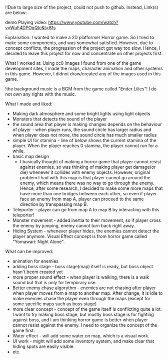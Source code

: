 !!Due to large size of the project, could not push to github. Instead, Link(s) are below:

demo Playing video:
https://www.youtube.com/watch?v=WuF4DPOqQtc&t=81s

Explanation:
I wanted to make a 2D platformer Horror game. So I tried to make some components, and was somewhat satisfied.
However, due to concept conflicts, the progression of the project got way too slow. 
Hence, I decided to leave this project for now and concentrate on other projects first.

What I worked at:
Using cc0 images I found from one of the game development sites, I made the maps, character animation and other systems in this game. However, I didnot draw/created any of the images used in this game.

!the background music is a BGM from the game called "Ender Lilies"! I do not own any rights with the music.

What I made and liked:
- Making dark atmosphere and some bright lights using light objects
- Monsters that detects the sound of the player
- the sound area that player is making changes depends on the behaviour of player - when player runs, the sound circle has larger radius and when player does not move, the sound circle has much smaller radius
- simple UI for stamina - line of below shows the current stamina of the player. When the player reaches 0 stamina, the player cannot run for a while.
- basic map design
    - I basically thought of making a horror game that player cannot resist against enemies, so was thinking of making player get damage(or die) whenever it collides with enemy objects. However, original problem I had with this map is that player cannot go around the enemy, which means there was no way to go through the enemy. Hence, after some research, I decided to make some more maps that have more than one bridges between each other, so even if player face an enemy from map A, player can proceed to the same direction by transpassing map B. 
-  Teleporter - player can go from map A to map B by interacting with this teleporter!
-  Monster movement - added inertia to their movement, so if player cross the enemy by jumping, enemy cannot turn back right away.
-  Hiding System - whenever player hides, the enemies cannot detect the player anymore. Visual Effect concept is from horror game called "Yomawari: Night Alone".

What can be improved:
- animation for enemies
- adding boss stage - boss stage(map) itself is ready, but boss object hasn't beem created yet
- more proper sound effect - when player is walking, there is a walk sound but that is only for temporary use.
- Better enemy chase algorythm - enemies are not chasing after player when player moves from a map to another map. After change, it is idle to make enemies chase the player even through the maps (except for some specific maps such as boss stage)
- more clear concept - concept of the game itself is conflicting quite a lot. I want to try making boss stage, but mostly boss stage is for fighting against boss, and I am thinking horror game is better when player cannot resist against the enemy. I need to organize the concept of the game first.
- Water effect - will add some water on map, which is a visual work.
- UI work - might will add some inventory system, and make clear that hiding spots are easily visible.
- etc.

